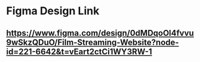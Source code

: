 # Figma Design Link
## https://www.figma.com/design/0dMDqoOl4fvvu9wSkzQDuO/Film-Streaming-Website?node-id=221-6642&t=vEart2ctCi1WY3RW-1